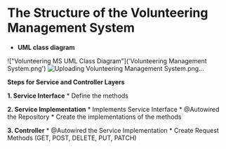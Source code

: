 # The Structure of the Volunteering Management System
* **UML class diagram**

!["Volunteering MS UML Class Diagram"]('Volunteering Management System.png')
![Uploading Volunteering Management System.png…]()

**Steps for Service and Controller Layers**

**1. Service Interface**
    * Define the methods

**2. Service Implementation**
    * Implements Service Interface
    * @Autowired the Repository
    * Create the implementations of the methods

**3. Controller**
    * @Autowired the Service Implementation
    * Create Request Methods (GET, POST, DELETE, PUT, PATCH)

